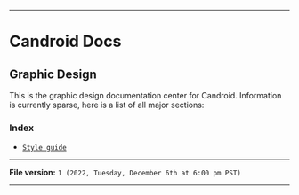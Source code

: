 
***

# Candroid Docs

## Graphic Design

This is the graphic design documentation center for Candroid. Information is currently sparse, here is a list of all major sections:

### Index

* [`Style guide`](/Docs/Graphic-Design/Style-Guide/)

***

**File version:** `1 (2022, Tuesday, December 6th at 6:00 pm PST)`

***
